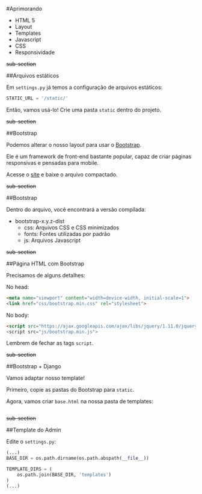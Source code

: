 #Aprimorando

- HTML 5
- Layout
- Templates
- Javascript
- CSS
- Responsividade

~~sub-section~~

##Arquivos estáticos

Em `settings.py` já temos a configuração de arquivos estáticos:

```python
STATIC_URL = '/static/'
```

Então, vamos usá-lo! Crie uma pasta `static` dentro do projeto.

~~sub-section~~

##Bootstrap

Podemos alterar o nosso layout para usar o [Bootstrap](http://getbootstrap.com/).

Ele é um framework de front-end bastante popular, capaz de criar páginas responsivas e pensadas para mobile.

Acesse o [site](http://getbootstrap.com/) e baixe o arquivo compactado.

~~sub-section~~

##Bootstrap

Dentro do arquivo, você encontrará a versão compilada:

- bootstrap-x.y.z-dist
	- css: 
		Arquivos CSS e CSS minimizados
	- fonts: 
		Fontes utilizadas por padrão
	- js: 
		Arquivos Javascript

~~sub-section~~

##Página HTML com Bootstrap

Precisamos de alguns detalhes:

No head: 

```html
<meta name="viewport" content="width=device-width, initial-scale=1">
<link href="css/bootstrap.min.css" rel="stylesheet">
```

No body:

```html
<script src="https://ajax.googleapis.com/ajax/libs/jquery/1.11.0/jquery.min.js">
<script src="js/bootstrap.min.js">
```

Lembrem de fechar as tags `script`.

~~sub-section~~

##Bootstrap + Django

Vamos adaptar nosso template!

Primeiro, copie as pastas do Bootstrap para `static`.

Agora, vamos criar `base.html` na nossa pasta de templates:

```html

```

~~sub-section~~

##Template do Admin

Edite o `settings.py`:

```python
(...)
BASE_DIR = os.path.dirname(os.path.abspath(__file__))

TEMPLATE_DIRS = (
	os.path.join(BASE_DIR, 'templates')
)
(...)
```
